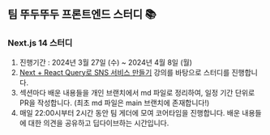 ## 팀 뚜두뚜두 프론트엔드 스터디 📚

### Next.js 14 스터디
1. 진행기간 : 2024년 3월 27일 (수) ~ 2024년 4월 8일 (월)
2. [Next + React Query로 SNS 서비스 만들기](https://www.inflearn.com/course/next-react-query-sns%EC%84%9C%EB%B9%84%EC%8A%A4#reviews) 강의를 바탕으로 스터디를 진행합니다.
3. 섹션마다 배운 내용들을 개인 브랜치에서 md 파일로 정리하여, 일정 기간 단위로 PR을 작성합니다. (최초 md 파일은 main 브랜치에 존재합니다!)
4. 매일 22:00시부터 2시간 동안 팀 게더에 모여 코어타임을 진행합니다. 배운 내용들에 대한 의견을 공유하고 딥다이브하는 시간입니다.
